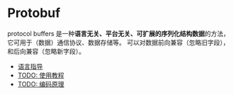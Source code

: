 # Protobuf

 protocol buffers 是一种**语言无关、平台无关、可扩展的序列化结构数据**的方法，它可用于（数据）通信协议、数据存储等。 可以对数据前向兼容（忽略旧字段），和后向兼容（忽略新字段）。



- [语言指导](lan_guide.md)
- [TODO: 使用教程](usage.md)
- [TODO: 编码原理](encode.md)

